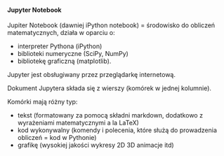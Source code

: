 #### Jupyter Notebook


Jupiter Notebook (dawniej iPython notebook) = środowisko do obliczeń matematycznych, działa w oparciu o:
* interpreter Pythona (iPython) 
* biblioteki numeryczne (SciPy, NumPy)
* bibliotekę graficzną (matplotlib).

Jupyter jest obsługiwany przez przeglądarkę internetową.


Dokument Jupytera składa się z wierszy (komórek w jednej kolumnie).

Komórki mają różny typ:
* tekst (formatowany za pomocą składni markdown, dodatkowo z wyrażeniami matematycznymi a la LaTeX)
* kod wykonywalny (komendy i polecenia, które służą do prowadzenia obliczeń = kod w Pythonie)
* grafikę (wysokiej jakości wykresy 2D 3D animacje itd)


